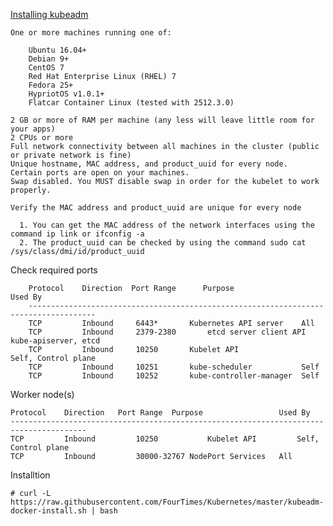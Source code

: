 
[Installing kubeadm](https://kubernetes.io/docs/setup/production-environment/tools/kubeadm/install-kubeadm/)
    
    One or more machines running one of:
    
        Ubuntu 16.04+
        Debian 9+
        CentOS 7
        Red Hat Enterprise Linux (RHEL) 7
        Fedora 25+
        HypriotOS v1.0.1+
        Flatcar Container Linux (tested with 2512.3.0)
        
    2 GB or more of RAM per machine (any less will leave little room for your apps)
    2 CPUs or more
    Full network connectivity between all machines in the cluster (public or private network is fine)
    Unique hostname, MAC address, and product_uuid for every node.
    Certain ports are open on your machines.
    Swap disabled. You MUST disable swap in order for the kubelet to work properly.

    Verify the MAC address and product_uuid are unique for every node

      1. You can get the MAC address of the network interfaces using the command ip link or ifconfig -a
      2. The product_uuid can be checked by using the command sudo cat /sys/class/dmi/id/product_uuid
      
  Check required ports
  
        Protocol	Direction  Port Range	   Purpose	                 Used By
        -------------------------------------------------------------------------------------
        TCP	        Inbound	    6443*	    Kubernetes API server	 All
        TCP	        Inbound	    2379-2380	    etcd server client API	 kube-apiserver, etcd
        TCP	        Inbound	    10250	    Kubelet API	                 Self, Control plane
        TCP	        Inbound	    10251	    kube-scheduler	         Self
        TCP	        Inbound	    10252	    kube-controller-manager	 Self
    
 Worker node(s)

    Protocol	Direction	Port Range	Purpose	                Used By
    ---------------------------------------------------------------------------------------
    TCP	        Inbound	        10250	        Kubelet API	        Self, Control plane
    TCP	        Inbound	        30000-32767	NodePort Services	All


Installtion 

    # curl -L https://raw.githubusercontent.com/FourTimes/Kubernetes/master/kubeadm-docker-install.sh | bash
    
